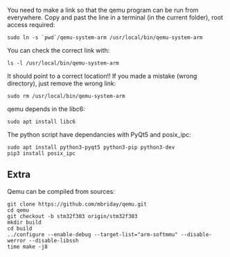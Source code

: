 You need to make a link so that the qemu program can be run from everywhere. Copy and past the line in a terminal (in the current folder), root access required:

```
sudo ln -s `pwd`/qemu-system-arm /usr/local/bin/qemu-system-arm
```
You can check the correct link with:

```
ls -l /usr/local/bin/qemu-system-arm
```
It should point to a correct location!! If you made a mistake (wrong directory), just remove the wrong link:
```
sudo rm /usr/local/bin/qemu-system-arm
```

qemu depends in the libc6:
```
sudo apt install libc6
```

The python script have dependancies with PyQt5 and posix_ipc:

```
sudo apt install python3-pyqt5 python3-pip python3-dev
pip3 install posix_ipc
```

## Extra

Qemu can be compiled from sources:
```
git clone https://github.com/mbriday/qemu.git
cd qemu
git checkout -b stm32f303 origin/stm32f303
mkdir build
cd build
../configure --enable-debug --target-list="arm-softmmu" --disable-werror --disable-libssh
time make -j8
```
